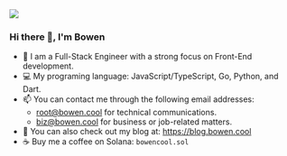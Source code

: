 <div>
<picture>
  <source
    srcset="https://github-readme-stats.vercel.app/api?username=bowencool&show_icons=true&count_private=true&show=discussions_started&theme=github_dark"
    media="(prefers-color-scheme: dark)"
  />
  <source
    srcset="https://github-readme-stats.vercel.app/api?username=bowencool&show_icons=true&count_private=true&show=discussions_started"
    media="(prefers-color-scheme: light), (prefers-color-scheme: no-preference)"
  />
  <img src="https://github-readme-stats.vercel.app/api?username=bowencool&show_icons=true&count_private=true&show=discussions_started" />
</picture>
  
<!-- 
<picture>
  <source
    srcset="https://github-readme-stats.vercel.app/api/top-langs/?username=bowencool&layout=compact&langs_count=10&theme=github_dark"
    media="(prefers-color-scheme: dark)"
  />
  <source
    srcset="https://github-readme-stats.vercel.app/api/top-langs/?username=bowencool&layout=compact&langs_count=10"
    media="(prefers-color-scheme: light), (prefers-color-scheme: no-preference)"
  />
  <img align="right" src="https://github-readme-stats.vercel.app/api/top-langs/?username=bowencool&layout=compact" />
</picture>
-->
</div> 

### Hi there 👋, I'm Bowen

- 🦄 I am a Full-Stack Engineer with a strong focus on Front-End development.
- 💻 My programing language: JavaScript/TypeScript, Go, Python, and Dart.
- 📫 You can contact me through the following email addresses:
  - root@bowen.cool for technical communications.
  - biz@bowen.cool for business or job-related matters.
- 🔗 You can also check out my blog at: <https://blog.bowen.cool>
- ☕ Buy me a coffee on Solana: `bowencool.sol`
<!-- 
- 🔭 I am currently searching for job opportunities, preferring to work remotely or start a business. 
- 🌱 I am currently working to enhance my English proficiency. 
- 🙅‍♂️ I would not consider any job that requires "996" unless the pay is very high.
-->
